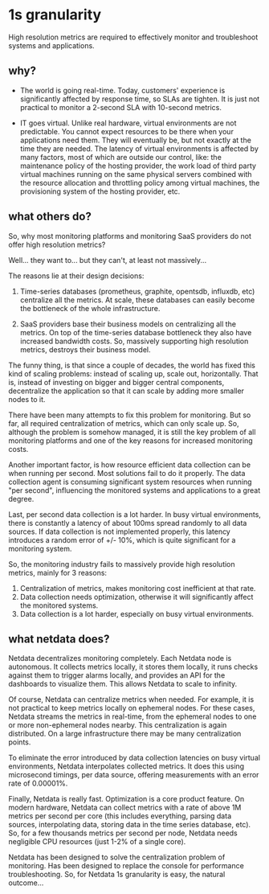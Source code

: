 # 1s granularity

High resolution metrics are required to effectively monitor and troubleshoot
systems and applications.

## why?

- The world is going real-time. Today, customers' experience is significantly affected by response time, so SLAs are tighten. It is just not practical to monitor a 2-second SLA with 10-second metrics.

- IT goes virtual. Unlike real hardware, virtual environments are not predictable. You cannot expect resources to be there when your applications need them. They will eventually be, but not exactly at the time they are needed. The latency of virtual environments is affected by many factors, most of which are outside our control, like: the maintenance policy of the hosting provider, the work load of third party virtual machines running on the same physical servers combined with the resource allocation and throttling policy among virtual machines, the provisioning system of the hosting provider, etc.

## what others do?

So, why most monitoring platforms and monitoring SaaS providers do not offer
high resolution metrics?

Well... they want to... but they can't, at least not massively...

The reasons lie at their design decisions:

1. Time-series databases (prometheus, graphite, opentsdb, influxdb, etc) centralize all the metrics. At scale, these databases can easily become the bottleneck of the whole infrastructure.

2. SaaS providers base their business models on centralizing all the metrics. On top of the time-series database bottleneck they also have increased bandwidth costs. So, massively supporting high resolution metrics, destroys their business model.

The funny thing, is that since a couple of decades, the world has fixed this kind
of scaling problems: instead of scaling up, scale out, horizontally. That is,
instead of investing on bigger and bigger central components, decentralize the
application so that it can scale by adding more smaller nodes to it.

There have been many attempts to fix this problem for monitoring. But so far, all
required centralization of metrics, which can only scale up. So, although the
problem is somehow managed, it is still the key problem of all monitoring
platforms and one of the key reasons for increased monitoring costs.

Another important factor, is how resource efficient data collection can be when
running per second. Most solutions fail to do it properly. The data collection agent is
consuming significant system resources when running "per second", influencing the
monitored systems and applications to a great degree.

Last, per second data collection is a lot harder. In busy virtual environments,
there is constantly a latency of about 100ms spread randomly to all data sources.
If data collection is not implemented properly, this latency introduces a random
error of +/- 10%, which is quite significant for a monitoring system.

So, the monitoring industry fails to massively provide high resolution metrics, mainly for 3 reasons:

1. Centralization of metrics, makes monitoring cost inefficient at that rate.
2. Data collection needs optimization, otherwise it will significantly affect the monitored systems.
3. Data collection is a lot harder, especially on busy virtual environments.

## what netdata does?

Netdata decentralizes monitoring completely. Each Netdata node is autonomous.
It collects metrics locally, it stores them locally, it runs checks against them
to trigger alarms locally, and provides an API for the dashboards to visualize them.
This allows Netdata to scale to infinity.

Of course, Netdata can centralize metrics when needed. For example, it is not
practical to keep metrics locally on ephemeral nodes. For these cases, Netdata
streams the metrics in real-time, from the ephemeral nodes to one or more
non-ephemeral nodes nearby. This centralization is again distributed. On a large
infrastructure there may be many centralization points.

To eliminate the error introduced by data collection latencies on busy virtual
environments, Netdata interpolates collected metrics. It does this using
microsecond timings, per data source, offering measurements with an error rate
of 0.00001%.

Finally, Netdata is really fast. Optimization is a core product feature.
On modern hardware, Netdata can collect metrics with a rate of above 1M metrics
per second per core (this includes everything, parsing data sources, interpolating
data, storing data in the time series database, etc). So, for a few thousands
metrics per second per node, Netdata needs negligible CPU resources
(just 1-2% of a single core). 

Netdata has been designed to solve the centralization problem of monitoring.
Has been designed to replace the console for performance troubleshooting.
So, for Netdata 1s granularity is easy, the natural outcome...
